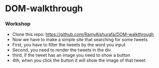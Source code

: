 # DOM-walkthrough

### Workshop
- Clone this repo: https://github.com/RamyAlshurafa/DOM-walkthrough
- Now we have to make a simple site that searching for some tweets
- First, you have to filter the tweets by the word you input
- Second, you need to render the tweets in the <container> div
- third, if the tweet has an image you need to show a button
- 4th, when you click the button it will show the image  of that tweet
